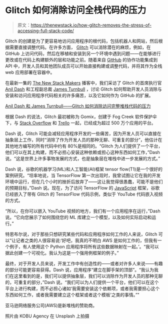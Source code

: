 # Glitch 如何消除访问全栈代码的压力

> 原文：<https://thenewstack.io/how-glitch-removes-the-stress-of-accessing-full-stack-code/>

Glitch 的创建是为了更容易地访问应用程序的根代码，包括机器人和网站，然后根据需要直接调整代码。在许多方面， [Glitch](https://glitch.com/) 可以消除潜在的麻烦，例如，在 GitHub 上访问代码，然后在移植和安装到另一个环境中遇到问题——在能够进行更改或在代码上构建额外的层和功能之前。随着来自 [GitHub](https://github.com/) 的协作功能集成到 API 中，开发人员和其他团队成员可以开始直接构建或调整代码，并将其作为全栈 web 应用部署在容器中。

在最新一集的 [The New Stack Makers](https://thenewstack.io/podcasts/makers) 播客中，我们采访了 Glitch 的首席执行官 [Anil Dash](https://www.linkedin.com/in/anildash/) 和工程副总裁 [James Turnbull](https://www.linkedin.com/in/turnbulljames/) ，讨论 Glitch 如何帮助开发人员消除与安装和访问应用程序代码相关的许多痛苦，以及它如何作为 GitHub 的扩展。

[Anil Dash 和 James Turnbull——Glitch 如何消除访问完整堆栈代码的压力](https://thenewstack.simplecast.com/episodes/anil-dash-and-james-turnbull-how-glitch-might-remove-the-stress-of-accessing-full-stack-code)

根据 Dash 的说法，Glitch 最初被称为 Gomix，创建于 Fog Creek 软件保护伞下，与 [Stack Overflow](https://stackoverflow.com/) 和 [Trello](https://trello.com/en-US) 一起，已经成为超过 500 万个应用的平台。

Dash 说，Glitch 可能会减轻应用程序开发的一些痛苦，因为开发人员可以直接在抽象层上工作，同时“消除了作为开发人员的那种无聊、可重复的部分”，他估计在其他地方编写的所有代码中约有 80%是相同的。“Glitch 为人们提供了一个平台，他们可以在其上构建，而不必担心安装这种依赖或担心这种东西如何工作，”Dash 说。“这是世界上许多事物发展的方式，也是抽象层在堆栈中进一步发展的方式。”

Dash 说，谷歌的机器学习(ML)和人工智能(AI)框架 tensor flow(T1)是一个很好的案例研究。“坦率地说，当 TensorFlow 第一次出现时，我曾试图让它在我的开发环境中运行，但在几个小时的挫折后放弃了——这让我觉得很愚蠢，可能不是他们的预期目标，”Dash 说。现在，为了访问 TensorFlow 的 [JavaScript](https://www.javascript.com/) 框架，谷歌已经嵌入了带有 Glitch 的 TensorFlow 代码示例，类似于 YouTube 代码嵌入视频的方式。

“所以，在你可以嵌入 YouTube 视频的地方，我们有一个应用程序在运行，”Dash 说。“它向您展示了如何围绕您的 ML 库建立一个模型，以及如何实际启动和运行。”

特恩布尔说，对于那些只想研究某些代码和应用程序如何工作的人来说，Glitch 可以“让记者之类的人很容易说:‘好吧，我真的不明白 AWS 是如何工作的，但我有一个例子，有人使用这个 Python 应用程序将所有这些数据映射在一起。’。“我可以据此创建一个可视化。我认为这是一个强用例框架的例子。”

最终，对于开发人员来说，开发工作中有创造性的——或者对许多人来说——有趣的部分可能更容易获得。Dash 说，应用程序“建立在脚手架的顶部”。“我认为我们在这里看到的是，我们可以提供抽象层，我们可以消除作为开发人员的那种无聊的，可重复的部分，”Dash 说。“我们可以为人们提供一个平台，他们可以在这个平台上进行构建，而不必担心诸如‘我需要安装这个依赖项，或者我需要担心这个东西如何工作，或者我需要建立这个框架或者这个模板’之类的事情。”"

亚马逊网络服务公司(AWS)是新堆栈的赞助商。

照片由 KOBU Agency 在 Unsplash 上拍摄

<svg xmlns:xlink="http://www.w3.org/1999/xlink" viewBox="0 0 68 31" version="1.1"><title>Group</title> <desc>Created with Sketch.</desc></svg>
